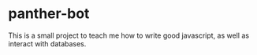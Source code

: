 # panther-bot

This is a small project to teach me how to write good javascript, as well as 
interact with databases.